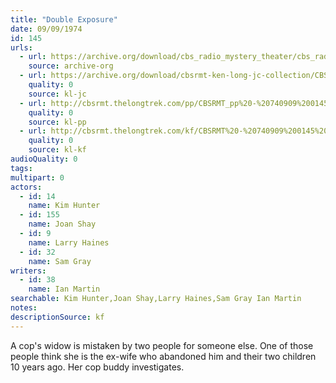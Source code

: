 ```yaml
---
title: "Double Exposure"
date: 09/09/1974
id: 145
urls: 
  - url: https://archive.org/download/cbs_radio_mystery_theater/cbs_radio_mystery_theater-0101-0150.zip/cbs_radio_mystery_theater-0101-0150%2Fcbsrmt_0145_double_exposure.mp3
    source: archive-org
  - url: https://archive.org/download/cbsrmt-ken-long-jc-collection/CBSRMT - 740909 0145 Double Exposure vbr df buzz_jc.mp3
    quality: 0
    source: kl-jc
  - url: http://cbsrmt.thelongtrek.com/pp/CBSRMT_pp%20-%20740909%200145%20Double%20Exposure.mp3
    quality: 0
    source: kl-pp
  - url: http://cbsrmt.thelongtrek.com/kf/CBSRMT%20-%20740909%200145%20Double%20Exposure_kf.mp3
    quality: 0
    source: kl-kf
audioQuality: 0
tags: 
multipart: 0
actors:  
  - id: 14
    name: Kim Hunter  
  - id: 155
    name: Joan Shay  
  - id: 9
    name: Larry Haines  
  - id: 32
    name: Sam Gray
writers:  
  - id: 38
    name: Ian Martin
searchable: Kim Hunter,Joan Shay,Larry Haines,Sam Gray Ian Martin
notes: 
descriptionSource: kf
---
```

A cop's widow is mistaken by two people for someone else. One of those people think she is the ex-wife who abandoned him and their two children 10 years ago. Her cop buddy investigates.